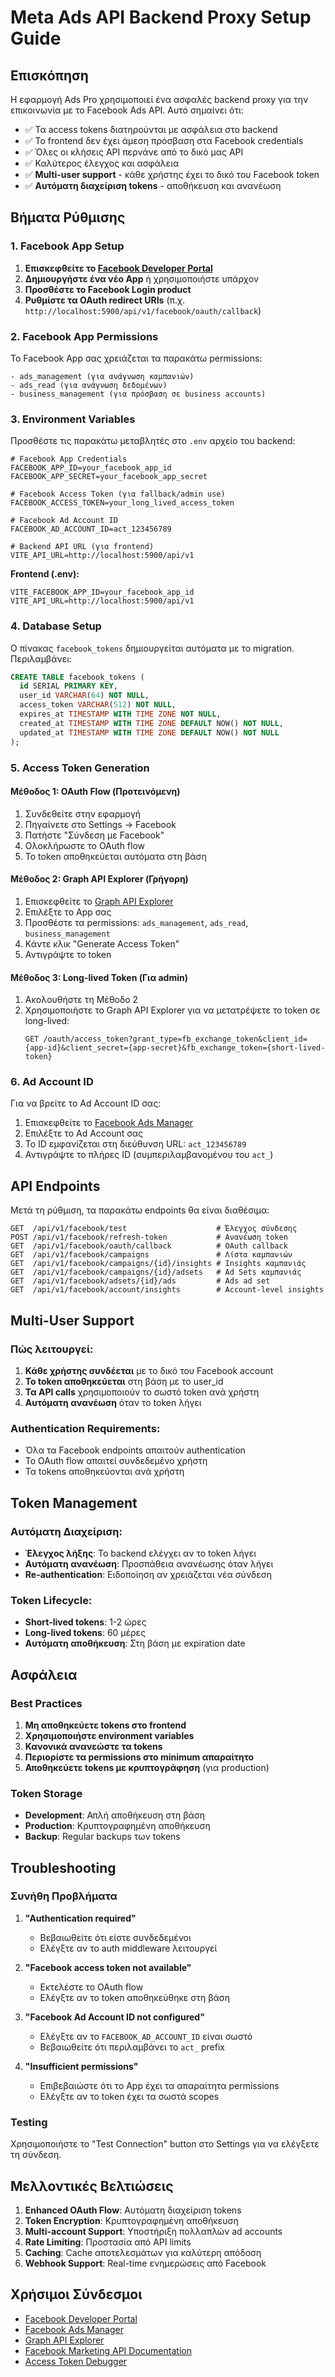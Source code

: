 # Meta Ads API Backend Proxy Setup Guide

## Επισκόπηση

Η εφαρμογή Ads Pro χρησιμοποιεί ένα ασφαλές backend proxy για την επικοινωνία με το Facebook Ads API. Αυτό σημαίνει ότι:

- ✅ Τα access tokens διατηρούνται με ασφάλεια στο backend
- ✅ Το frontend δεν έχει άμεση πρόσβαση στα Facebook credentials
- ✅ Όλες οι κλήσεις API περνάνε από το δικό μας API
- ✅ Καλύτερος έλεγχος και ασφάλεια
- ✅ **Multi-user support** - κάθε χρήστης έχει το δικό του Facebook token
- ✅ **Αυτόματη διαχείριση tokens** - αποθήκευση και ανανέωση

## Βήματα Ρύθμισης

### 1. Facebook App Setup

1. **Επισκεφθείτε το [Facebook Developer Portal](https://developers.facebook.com/apps/)**
2. **Δημιουργήστε ένα νέο App** ή χρησιμοποιήστε υπάρχον
3. **Προσθέστε το Facebook Login product**
4. **Ρυθμίστε τα OAuth redirect URIs** (π.χ. `http://localhost:5900/api/v1/facebook/oauth/callback`)

### 2. Facebook App Permissions

Το Facebook App σας χρειάζεται τα παρακάτω permissions:

```
- ads_management (για ανάγνωση καμπανιών)
- ads_read (για ανάγνωση δεδομένων)
- business_management (για πρόσβαση σε business accounts)
```

### 3. Environment Variables

Προσθέστε τις παρακάτω μεταβλητές στο `.env` αρχείο του backend:

```env
# Facebook App Credentials
FACEBOOK_APP_ID=your_facebook_app_id
FACEBOOK_APP_SECRET=your_facebook_app_secret

# Facebook Access Token (για fallback/admin use)
FACEBOOK_ACCESS_TOKEN=your_long_lived_access_token

# Facebook Ad Account ID
FACEBOOK_AD_ACCOUNT_ID=act_123456789

# Backend API URL (για frontend)
VITE_API_URL=http://localhost:5900/api/v1
```

**Frontend (.env):**
```env
VITE_FACEBOOK_APP_ID=your_facebook_app_id
VITE_API_URL=http://localhost:5900/api/v1
```

### 4. Database Setup

Ο πίνακας `facebook_tokens` δημιουργείται αυτόματα με το migration. Περιλαμβάνει:

```sql
CREATE TABLE facebook_tokens (
  id SERIAL PRIMARY KEY,
  user_id VARCHAR(64) NOT NULL,
  access_token VARCHAR(512) NOT NULL,
  expires_at TIMESTAMP WITH TIME ZONE NOT NULL,
  created_at TIMESTAMP WITH TIME ZONE DEFAULT NOW() NOT NULL,
  updated_at TIMESTAMP WITH TIME ZONE DEFAULT NOW() NOT NULL
);
```

### 5. Access Token Generation

#### Μέθοδος 1: OAuth Flow (Προτεινόμενη)
1. Συνδεθείτε στην εφαρμογή
2. Πηγαίνετε στο Settings → Facebook
3. Πατήστε "Σύνδεση με Facebook"
4. Ολοκλήρωστε το OAuth flow
5. Το token αποθηκεύεται αυτόματα στη βάση

#### Μέθοδος 2: Graph API Explorer (Γρήγορη)
1. Επισκεφθείτε το [Graph API Explorer](https://developers.facebook.com/tools/explorer/)
2. Επιλέξτε το App σας
3. Προσθέστε τα permissions: `ads_management`, `ads_read`, `business_management`
4. Κάντε κλικ "Generate Access Token"
5. Αντιγράψτε το token

#### Μέθοδος 3: Long-lived Token (Για admin)
1. Ακολουθήστε τη Μέθοδο 2
2. Χρησιμοποιήστε το Graph API Explorer για να μετατρέψετε το token σε long-lived:
   ```
   GET /oauth/access_token?grant_type=fb_exchange_token&client_id={app-id}&client_secret={app-secret}&fb_exchange_token={short-lived-token}
   ```

### 6. Ad Account ID

Για να βρείτε το Ad Account ID σας:

1. Επισκεφθείτε το [Facebook Ads Manager](https://www.facebook.com/adsmanager/)
2. Επιλέξτε το Ad Account σας
3. Το ID εμφανίζεται στη διεύθυνση URL: `act_123456789`
4. Αντιγράψτε το πλήρες ID (συμπεριλαμβανομένου του `act_`)

## API Endpoints

Μετά τη ρύθμιση, τα παρακάτω endpoints θα είναι διαθέσιμα:

```
GET  /api/v1/facebook/test                    # Έλεγχος σύνδεσης
POST /api/v1/facebook/refresh-token           # Ανανέωση token
GET  /api/v1/facebook/oauth/callback          # OAuth callback
GET  /api/v1/facebook/campaigns               # Λίστα καμπανιών
GET  /api/v1/facebook/campaigns/{id}/insights # Insights καμπανιάς
GET  /api/v1/facebook/campaigns/{id}/adsets   # Ad Sets καμπανιάς
GET  /api/v1/facebook/adsets/{id}/ads         # Ads ad set
GET  /api/v1/facebook/account/insights        # Account-level insights
```

## Multi-User Support

### Πώς λειτουργεί:

1. **Κάθε χρήστης συνδέεται** με το δικό του Facebook account
2. **Το token αποθηκεύεται** στη βάση με το user_id
3. **Τα API calls** χρησιμοποιούν το σωστό token ανά χρήστη
4. **Αυτόματη ανανέωση** όταν το token λήγει

### Authentication Requirements:

- Όλα τα Facebook endpoints απαιτούν authentication
- Το OAuth flow απαιτεί συνδεδεμένο χρήστη
- Τα tokens αποθηκεύονται ανά χρήστη

## Token Management

### Αυτόματη Διαχείριση:

- **Έλεγχος λήξης**: Το backend ελέγχει αν το token λήγει
- **Αυτόματη ανανέωση**: Προσπάθεια ανανέωσης όταν λήγει
- **Re-authentication**: Ειδοποίηση αν χρειάζεται νέα σύνδεση

### Token Lifecycle:

- **Short-lived tokens**: 1-2 ώρες
- **Long-lived tokens**: 60 μέρες
- **Αυτόματη αποθήκευση**: Στη βάση με expiration date

## Ασφάλεια

### Best Practices

1. **Μη αποθηκεύετε tokens στο frontend**
2. **Χρησιμοποιήστε environment variables**
3. **Κανονικά ανανεώστε τα tokens**
4. **Περιορίστε τα permissions στο minimum απαραίτητο**
5. **Αποθηκεύετε tokens με κρυπτογράφηση** (για production)

### Token Storage

- **Development**: Απλή αποθήκευση στη βάση
- **Production**: Κρυπτογραφημένη αποθήκευση
- **Backup**: Regular backups των tokens

## Troubleshooting

### Συνήθη Προβλήματα

1. **"Authentication required"**
   - Βεβαιωθείτε ότι είστε συνδεδεμένοι
   - Ελέγξτε αν το auth middleware λειτουργεί

2. **"Facebook access token not available"**
   - Εκτελέστε το OAuth flow
   - Ελέγξτε αν το token αποθηκεύθηκε στη βάση

3. **"Facebook Ad Account ID not configured"**
   - Ελέγξτε αν το `FACEBOOK_AD_ACCOUNT_ID` είναι σωστό
   - Βεβαιωθείτε ότι περιλαμβάνει το `act_` prefix

4. **"Insufficient permissions"**
   - Επιβεβαιώστε ότι το App έχει τα απαραίτητα permissions
   - Ελέγξτε αν το token έχει τα σωστά scopes

### Testing

Χρησιμοποιήστε το "Test Connection" button στο Settings για να ελέγξετε τη σύνδεση.

## Μελλοντικές Βελτιώσεις

1. **Enhanced OAuth Flow**: Αυτόματη διαχείριση tokens
2. **Token Encryption**: Κρυπτογραφημένη αποθήκευση
3. **Multi-account Support**: Υποστήριξη πολλαπλών ad accounts
4. **Rate Limiting**: Προστασία από API limits
5. **Caching**: Cache αποτελεσμάτων για καλύτερη απόδοση
6. **Webhook Support**: Real-time ενημερώσεις από Facebook

## Χρήσιμοι Σύνδεσμοι

- [Facebook Developer Portal](https://developers.facebook.com/apps/)
- [Facebook Ads Manager](https://www.facebook.com/adsmanager/)
- [Graph API Explorer](https://developers.facebook.com/tools/explorer/)
- [Facebook Marketing API Documentation](https://developers.facebook.com/docs/marketing-apis/)
- [Access Token Debugger](https://developers.facebook.com/tools/debug/accesstoken/) 